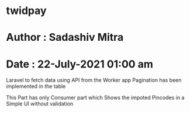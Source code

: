 # twidpay
# Author : Sadashiv Mitra
# Date : 22-July-2021 01:00 am

Laravel to fetch data using API from the Worker app
Pagination has been implemented in the table


This Part has only Consumer part which Shows the impoted Pincodes in a Simple UI without validation 
